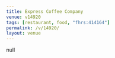 ```yaml
---
title: Express Coffee Company
venue: v14920
tags: [restaurant, food, "fhrs:414164"]
permalink: /v/14920/
layout: venue
---
```

null